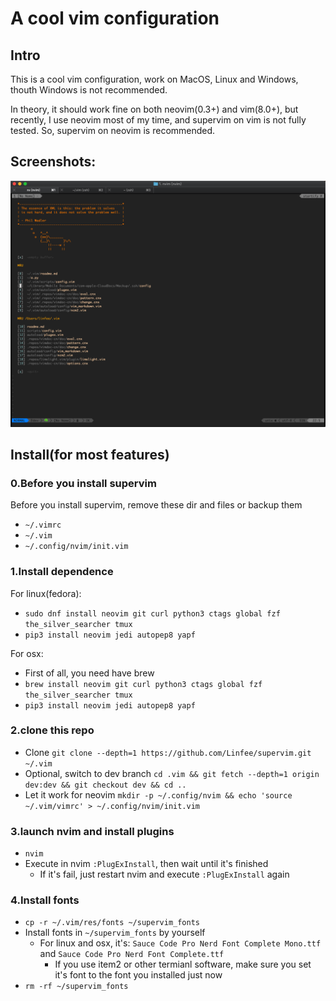 # A cool vim configuration

## Intro

This is a cool vim configuration, work on MacOS, Linux and Windows, thouth Windows
is not recommended.

In theory, it should work fine on both neovim(0.3+) and vim(8.0+), but recently,
I use neovim most of my time, and supervim on vim is not fully tested. So,
supervim on neovim is recommended.

## Screenshots:

![nvim](./res/imgs/main.png)

## Install(for most features)

### 0.Before you install supervim

Before you install supervim, remove these dir and files or backup them
- `~/.vimrc`
- `~/.vim`
- `~/.config/nvim/init.vim`

### 1.Install dependence

For linux(fedora):
- `sudo dnf install neovim git curl python3 ctags global fzf the_silver_searcher tmux`
- `pip3 install neovim jedi autopep8 yapf`

For osx:
- First of all, you need have brew
- `brew install neovim git curl python3 ctags global fzf the_silver_searcher tmux`
- `pip3 install neovim jedi autopep8 yapf`

### 2.clone this repo

- Clone `git clone --depth=1 https://github.com/Linfee/supervim.git ~/.vim`
- Optional, switch to dev branch `cd .vim && git fetch --depth=1 origin dev:dev && git checkout dev && cd ..`
- Let it work for neovim `mkdir -p ~/.config/nvim && echo 'source ~/.vim/vimrc' > ~/.config/nvim/init.vim`

### 3.launch nvim and install plugins

- `nvim`
- Execute in nvim `:PlugExInstall`, then wait until it's finished
  * If it's fail, just restart nvim and execute `:PlugExInstall` again

### 4.Install fonts

- `cp -r ~/.vim/res/fonts ~/supervim_fonts`
- Install fonts in `~/supervim_fonts` by yourself
  * For linux and osx, it's: `Sauce Code Pro Nerd Font Complete Mono.ttf` and `Sauce Code Pro Nerd Font Complete.ttf`
    - If you use item2 or other termianl software, make sure you set it's font to the font you installed just now
- `rm -rf ~/supervim_fonts`

